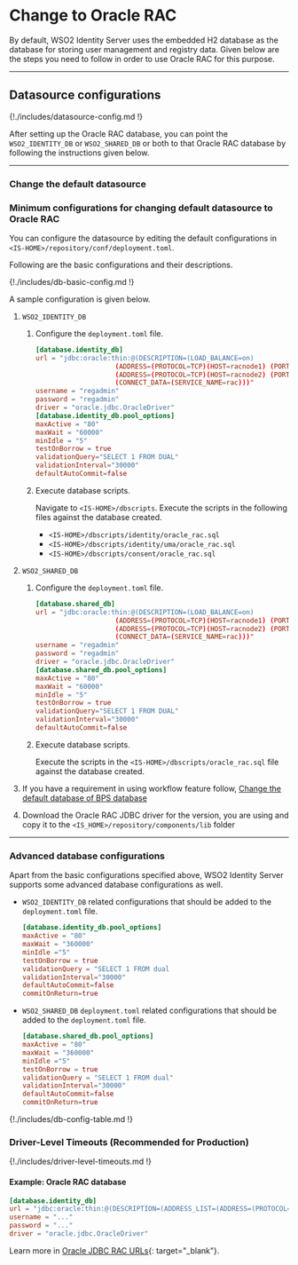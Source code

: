 # Change to Oracle RAC

By default, WSO2 Identity Server uses the embedded H2 database as the database
for storing user management and registry data. Given below are the steps
you need to follow in order to use Oracle RAC for this purpose.

---

## Datasource configurations

{!./includes/datasource-config.md !}
                       
After setting up the Oracle RAC database, you can point the `WSO2_IDENTITY_DB` or 
`WSO2_SHARED_DB` or both to that Oracle RAC database by following the instructions given below.

---

### Change the default datasource

### Minimum configurations for changing default datasource to Oracle RAC
 
You can configure the datasource by editing the default configurations in `<IS-HOME>/repository/conf/deployment.toml`. 

Following are the basic configurations and their descriptions. 

{!./includes/db-basic-config.md !}    
 
A sample configuration is given below.

1. `WSO2_IDENTITY_DB` 

    1. Configure the `deployment.toml` file.

        ``` toml
        [database.identity_db]
        url = "jdbc:oracle:thin:@(DESCRIPTION=(LOAD_BALANCE=on)
                            (ADDRESS=(PROTOCOL=TCP)(HOST=racnode1) (PORT=1521))
                            (ADDRESS=(PROTOCOL=TCP)(HOST=racnode2) (PORT=1521))
                            (CONNECT_DATA=(SERVICE_NAME=rac)))"
        username = "regadmin"
        password = "regadmin"
        driver = "oracle.jdbc.OracleDriver"
        [database.identity_db.pool_options]
        maxActive = "80"
        maxWait = "60000"
        minIdle = "5"
        testOnBorrow = true
        validationQuery="SELECT 1 FROM DUAL"
        validationInterval="30000"
        defaultAutoCommit=false
        ```
    
    2. Execute database scripts.
    
        Navigate to `<IS-HOME>/dbscripts`. Execute the scripts in the following files against the database created.
        
        - `<IS-HOME>/dbscripts/identity/oracle_rac.sql`
        - `<IS-HOME>/dbscripts/identity/uma/oracle_rac.sql`
        - `<IS-HOME>/dbscripts/consent/oracle_rac.sql`
        
2. `WSO2_SHARED_DB`
    
    1.  Configure the `deployment.toml` file.

        ``` toml
        [database.shared_db]
        url = "jdbc:oracle:thin:@(DESCRIPTION=(LOAD_BALANCE=on)
                            (ADDRESS=(PROTOCOL=TCP)(HOST=racnode1) (PORT=1521))
                            (ADDRESS=(PROTOCOL=TCP)(HOST=racnode2) (PORT=1521))
                            (CONNECT_DATA=(SERVICE_NAME=rac)))"
        username = "regadmin"
        password = "regadmin"
        driver = "oracle.jdbc.OracleDriver"
        [database.shared_db.pool_options]
        maxActive = "80"
        maxWait = "60000"
        minIdle = "5"
        testOnBorrow = true
        validationQuery="SELECT 1 FROM DUAL"
        validationInterval="30000"
        defaultAutoCommit=false
        ```
        
    2.  Execute database scripts.
    
        Execute the scripts in the `<IS-HOME>/dbscripts/oracle_rac.sql` file against the database created.
        
3. If you have a requirement in using workflow feature follow, 
    [Change the default database of BPS database]({{base_path}}/deploy/change-datasource-bpsds)
    
4.  Download the Oracle RAC JDBC driver for the version, you are using and
        copy it to the `<IS_HOME>/repository/components/lib` folder   
               
---      

### Advanced database configurations

Apart from the basic configurations specified above, WSO2 Identity Server supports some advanced database configurations as well.

-	`WSO2_IDENTITY_DB` related configurations that should be added to the `deployment.toml` file.

	``` toml
	[database.identity_db.pool_options]
	maxActive = "80"
	maxWait = "360000"
	minIdle ="5"
	testOnBorrow = true
	validationQuery = "SELECT 1 FROM dual
	validationInterval="30000"
	defaultAutoCommit=false
	commitOnReturn=true
	```

-	`WSO2_SHARED_DB` `deployment.toml` related configurations that should be added to the `deployment.toml` file.

	```toml
	[database.shared_db.pool_options]
	maxActive = "80"
	maxWait = "360000"
	minIdle ="5"
	testOnBorrow = true
	validationQuery = "SELECT 1 FROM dual"
	validationInterval="30000"
	defaultAutoCommit=false
	commitOnReturn=true
	```

{!./includes/db-config-table.md !}

    
### Driver-Level Timeouts (Recommended for Production)

{!./includes/driver-level-timeouts.md !}

#### Example: Oracle RAC database

```toml
[database.identity_db]
url = "jdbc:oracle:thin:@(DESCRIPTION=(ADDRESS_LIST=(ADDRESS=(PROTOCOL=TCP)(HOST=DB_HOST1)(PORT=1521))(ADDRESS=(PROTOCOL=TCP)(HOST=DB_HOST2)(PORT=1521)))(CONNECT_DATA=(SERVICE_NAME=WSO2_IDENTITY_DB)))?oracle.net.CONNECT_TIMEOUT=10000&oracle.jdbc.ReadTimeout=60000"
username = "..."
password = "..."
driver = "oracle.jdbc.OracleDriver"
```

Learn more in [Oracle JDBC RAC URLs](https://docs.oracle.com/en/database/oracle/oracle-database/19/jjdbc/data-sources-and-URLs.html){: target="_blank"}.
